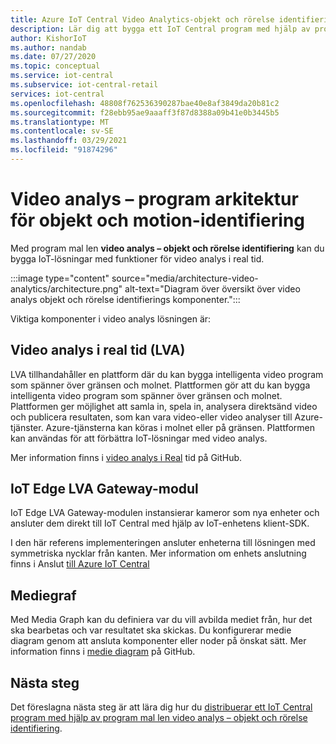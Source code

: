 ```yaml
---
title: Azure IoT Central Video Analytics-objekt och rörelse identifiering | Microsoft Docs
description: Lär dig att bygga ett IoT Central program med hjälp av program mal len video analys – objekt och rörelse identifiering i IoT Central. Den här mallen använder video analys och anslutna kameror.
author: KishorIoT
ms.author: nandab
ms.date: 07/27/2020
ms.topic: conceptual
ms.service: iot-central
ms.subservice: iot-central-retail
services: iot-central
ms.openlocfilehash: 48808f762536390287bae40e8af3849da20b81c2
ms.sourcegitcommit: f28ebb95ae9aaaff3f87d8388a09b41e0b3445b5
ms.translationtype: MT
ms.contentlocale: sv-SE
ms.lasthandoff: 03/29/2021
ms.locfileid: "91874296"
---
```

# <a name="video-analytics---object-and-motion-detection-application-architecture"></a>Video analys – program arkitektur för objekt och motion-identifiering

Med program mal len **video analys – objekt och rörelse identifiering** kan du bygga IoT-lösningar med funktioner för video analys i real tid.

:::image type="content" source="media/architecture-video-analytics/architecture.png" alt-text="Diagram över översikt över video analys objekt och rörelse identifierings komponenter.":::

Viktiga komponenter i video analys lösningen är:

## <a name="live-video-analytics-lva"></a>Video analys i real tid (LVA)

LVA tillhandahåller en plattform där du kan bygga intelligenta video program som spänner över gränsen och molnet. Plattformen gör att du kan bygga intelligenta video program som spänner över gränsen och molnet. Plattformen ger möjlighet att samla in, spela in, analysera direktsänd video och publicera resultaten, som kan vara video-eller video analyser till Azure-tjänster. Azure-tjänsterna kan köras i molnet eller på gränsen. Plattformen kan användas för att förbättra IoT-lösningar med video analys.

Mer information finns i [video analys i Real](https://github.com/Azure/live-video-analytics) tid på GitHub.

## <a name="iot-edge-lva-gateway-module"></a>IoT Edge LVA Gateway-modul

IoT Edge LVA Gateway-modulen instansierar kameror som nya enheter och ansluter dem direkt till IoT Central med hjälp av IoT-enhetens klient-SDK.

I den här referens implementeringen ansluter enheterna till lösningen med symmetriska nycklar från kanten. Mer information om enhets anslutning finns i Anslut [till Azure IoT Central](../core/concepts-get-connected.md)

## <a name="media-graph"></a>Mediegraf

Med Media Graph kan du definiera var du vill avbilda mediet från, hur det ska bearbetas och var resultatet ska skickas. Du konfigurerar medie diagram genom att ansluta komponenter eller noder på önskat sätt. Mer information finns i [medie diagram](https://github.com/Azure/live-video-analytics/tree/master/MediaGraph) på GitHub.

## <a name="next-steps"></a>Nästa steg

Det föreslagna nästa steg är att lära dig hur du [distribuerar ett IoT Central program med hjälp av program mal len video analys – objekt och rörelse identifiering](tutorial-video-analytics-deploy.md).
